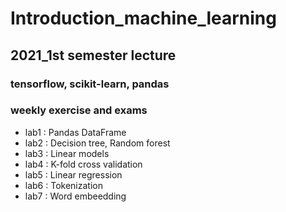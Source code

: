 # Introduction_machine_learning

## 2021_1st semester lecture
### tensorflow, scikit-learn, pandas

### weekly exercise and exams
+ lab1 : Pandas DataFrame
+ lab2 : Decision tree, Random forest
+ lab3 : Linear models 
+ lab4 : K-fold cross validation
+ lab5 : Linear regression
+ lab6 : Tokenization
+ lab7 : Word embeedding
